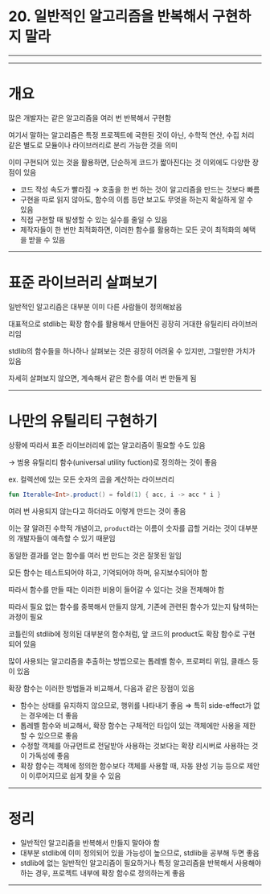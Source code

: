 # 20. 일반적인 알고리즘을 반복해서 구현하지 말라

---

---

# 개요

많은 개발자는 같은 알고리즘을 여러 번 반복해서 구현함

여기서 말하는 알고리즘은 특정 프로젝트에 국한된 것이 아닌, 수학적 연산, 수집 처리 같은 별도로 모듈이나 라이브러리로 분리 가능한 것을 의미

이미 구현되어 있는 것을 활용하면, 단순하게 코드가 짧아진다는 것 이외에도 다양한 장점이 있음

- 코드 작성 속도가 빨라짐 → 호출을 한 번 하는 것이 알고리즘을 만드는 것보다 빠름
- 구현을 따로 읽지 않아도, 함수의 이름 등만 보고도 무엇을 하는지 확실하게 알 수 있음
- 직접 구현할 때 발생할 수 있는 실수를 줄일 수 있음
- 제작자들이 한 번만 최적화하면, 이러한 함수를 활용하는 모든 곳이 최적화의 혜택을 받을 수 있음

---

# 표준 라이브러리 살펴보기

일반적인 알고리즘은 대부분 이미 다른 사람들이 정의해놨음

대표적으로 stdlib는 확장 함수를 활용해서 만들어진 굉장히 거대한 유틸리티 라이브러리임

stdlib의 함수들을 하나하나 살펴보는 것은 굉장히 어려울 수 있지만, 그럴만한 가치가 있음

자세히 살펴보지 않으면, 계속해서 같은 함수를 여러 번 만들게 됨

---

# 나만의 유틸리티 구현하기

상황에 따라서 표준 라이브러리에 없는 알고리즘이 필요할 수도 있음

→ 범용 유틸리티 함수(universal utility fuction)로 정의하는 것이 좋음

ex. 컬렉션에 있는 모든 숫자의 곱을 계산하는 라이브러리

```kotlin
fun Iterable<Int>.product() = fold(1) { acc, i -> acc * i }
```

여러 번 사용되지 않는다고 하더라도 이렇게 만드는 것이 좋음

이는 잘 알려진 수학적 개념이고, `product`라는 이름이 숫자를 곱할 거라는 것이 대부분의 개발자들이 예측할 수 있기 때문임

동일한 결과를 얻는 함수를 여러 번 만드는 것은 잘못된 일임

모든 함수는 테스트되어야 하고, 기억되어야 하며, 유지보수되어야 함

따라서 함수를 만들 때는 이러한 비용이 들어갈 수 있다는 것을 전제해야 함

따라서 필요 없는 함수를 중복해서 만들지 않게, 기존에 관련된 함수가 있는지 탐색하는 과정이 필요

코틀린의 stdlib에 정의된 대부분의 함수처럼, 앞 코드의 product도 확잠 함수로 구현되어 있음

많이 사용되는 알고리즘을 추출하는 방법으로는 톱레벨 함수, 프로퍼티 위임, 클래스 등이 있음

확장 함수는 이러한 방법들과 비교해서, 다음과 같은 장점이 있음

- 함수는 상태를 유지하지 않으므로, 행위를 나타내기 좋음 ⇒ 특히 side-effect가 없는 경우에는 더 좋음
- 톱레벨 함수와 비교해서, 확장 함수는 구체적인 타입이 있는 객체에만 사용을 제한할 수 있으므로 좋음
- 수정할 객체를 아규먼트로 전달받아 사용하는 것보다는 확장 리시버로 사용하는 것이 가독성에 좋음
- 확장 함수는 객체에 정의한 함수보다 객체를 사용할 때, 자동 완성 기능 등으로 제안이 이루어지므로 쉽게 찾을 수 있음

---

# 정리

- 일반적인 알고리즘을 반복해서 만들지 말아야 함
- 대부분 stdlib에 이미 정의되어 있을 가능성이 높으므로, stdlib을 공부해 두면 좋음
- stdlib에 없는 일반적인 알고리즘이 필요하거나 특정 알고리즘을 반복해서 사용해야 하는 경우, 프로젝트 내부에 확장 함수로 정의하는게 좋음

---